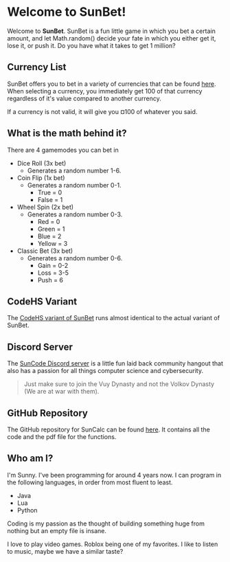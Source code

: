 # Welcome to SunBet!

Welcome to **SunBet**. SunBet is a fun little game in which you bet a certain amount, and let Math.random() decide your fate in which you either get it, lose it, or push it. Do you have what it takes to get 1 million?

## Currency List

SunBet offers you to bet in a variety of currencies that can be found [here](https://bit.ly/SunBetCurrencies). When selecting a currency, you immediately get 100 of that currency regardless of it's value compared to another currency.

If a currency is not valid, it will give you ¤100 of whatever you said.

## What is the math behind it?

There are 4 gamemodes you can bet in
- Dice Roll (3x bet)
  - Generates a random number 1-6.
- Coin Flip (1x bet)
  - Generates a random number 0-1.
    - True = 0
    - False = 1
- Wheel Spin (2x bet)
  - Generates a random number 0-3.
    - Red = 0
    - Green = 1
    - Blue = 2
    - Yellow = 3
- Classic Bet (3x bet)
  - Generates a random number 0-6.
    - Gain = 0-2
    - Loss = 3-5
    - Push = 6

## CodeHS Variant

The [CodeHS variant of SunBet](https://bit.ly/SunBetTesting) runs almost identical to the actual variant of SunBet.

## Discord Server

The [SunCode Discord server](https://bit.ly/SunCode) is a little fun laid back community hangout that also has a passion for all things computer science and cybersecurity.

>Just make sure to join the Vuy Dynasty and not the Volkov Dynasty (We are at war with them).

## GitHub Repository

The GitHub repository for SunCalc can be found [here](https://github.com/SoneyBun/SunBet). It contains all the code and the pdf file for the functions.

## Who am I?
I'm Sunny. I've been programming for around 4 years now. I can program in the following languages, in order from most fluent to least.
* Java
* Lua
* Python

Coding is my passion as the thought of building something huge from nothing but an empty file is insane.

I love to play video games. Roblox being one of my favorites. I like to listen to music, maybe we have a similar taste?
